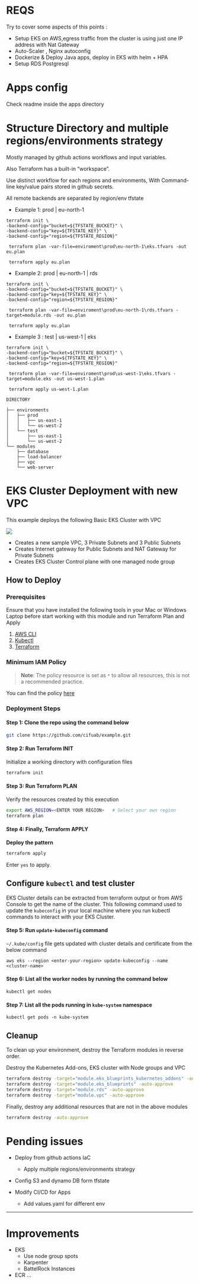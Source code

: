 # REQS

Try to cover some aspects of this points :

- Setup EKS on AWS,egress traffic from the cluster is using just one IP address with Nat Gateway
- Auto-Scaler , Nginx autoconfig
- Dockerize & Deploy Java apps, deploy in EKS with helm + HPA
- Setup RDS Postgresql

# Apps config

Check readme inside the apps directory

# Structure Directory and multiple regions/environments strategy

Mostly managed by github actions workflows and input variables.

Also Terraform has a built-in “workspace”.

Use distinct workflow for each regions and environments,
With Command-line key/value pairs stored in github secrets.

All remote backends are separated by region/env tfstate

- Example 1: prod | eu-north-1

```
terraform init \
-backend-config="bucket=${TFSTATE_BUCKET}" \
-backend-config="key=${TFSTATE_KEY}" \
-backend-config="region=${TFSTATE_REGION}" 

 terraform plan -var-file=enviroment\prod\eu-north-1\eks.tfvars -out eu.plan 

 terraform apply eu.plan
```

- Example 2: prod | eu-north-1 | rds

```
terraform init \
-backend-config="bucket=${TFSTATE_BUCKET}" \
-backend-config="key=${TFSTATE_KEY}" \
-backend-config="region=${TFSTATE_REGION}" 

 terraform plan -var-file=enviroment\prod\eu-north-1\rds.tfvars -target=module.rds -out eu.plan 

 terraform apply eu.plan
```

- Example 3 : test | us-west-1 | eks

```
terraform init \
-backend-config="bucket=${TFSTATE_BUCKET}" \
-backend-config="key=${TFSTATE_KEY}" \
-backend-config="region=${TFSTATE_REGION}" 

 terraform plan -var-file=enviroment\prod\us-west-1\eks.tfvars -target=module.eks -out us-west-1.plan 

 terraform apply us-west-1.plan
```

```
DIRECTORY

├── environments
│   ├── prod
│   │   ├── us-east-1
│   │   └── us-west-2
│   └── test
│       ├── us-east-1
│       └── us-west-2
└── modules
    ├── database
    ├── load-balancer
    ├── vpc
    └── web-server
```


# EKS Cluster Deployment with new VPC

This example deploys the following Basic EKS Cluster with VPC

![](img.png)


- Creates a new sample VPC, 3 Private Subnets and 3 Public Subnets
- Creates Internet gateway for Public Subnets and NAT Gateway for Private Subnets
- Creates EKS Cluster Control plane with one managed node group

## How to Deploy

### Prerequisites

Ensure that you have installed the following tools in your Mac or Windows Laptop before start working with this module and run Terraform Plan and Apply

1. [AWS CLI](https://docs.aws.amazon.com/cli/latest/userguide/install-cliv2.html)
2. [Kubectl](https://Kubernetes.io/docs/tasks/tools/)
3. [Terraform](https://learn.hashicorp.com/tutorials/terraform/install-cli)

### Minimum IAM Policy

> **Note**: The policy resource is set as `*` to allow all resources, this is not a recommended practice.

You can find the policy [here](min-iam-policy.json)

### Deployment Steps

#### Step 1: Clone the repo using the command below

```sh
git clone https://github.com/cifuab/example.git
```

#### Step 2: Run Terraform INIT

Initialize a working directory with configuration files

```sh
terraform init
```

#### Step 3: Run Terraform PLAN

Verify the resources created by this execution

```sh
export AWS_REGION=<ENTER YOUR REGION>   # Select your own region
terraform plan
```

#### Step 4: Finally, Terraform APPLY

**Deploy the pattern**

```sh
terraform apply
```

Enter `yes` to apply.

## Configure `kubectl` and test cluster

EKS Cluster details can be extracted from terraform output or from AWS Console to get the name of the cluster.
This following command used to update the `kubeconfig` in your local machine where you run kubectl commands to interact with your EKS Cluster.

#### Step 5: Run `update-kubeconfig` command

`~/.kube/config` file gets updated with cluster details and certificate from the below command

    aws eks --region <enter-your-region> update-kubeconfig --name <cluster-name>

#### Step 6: List all the worker nodes by running the command below

    kubectl get nodes

#### Step 7: List all the pods running in `kube-system` namespace

    kubectl get pods -n kube-system

## Cleanup

To clean up your environment, destroy the Terraform modules in reverse order.

Destroy the Kubernetes Add-ons, EKS cluster with Node groups and VPC

```sh
terraform destroy -target="module.eks_blueprints_kubernetes_addons" -auto-approve
terraform destroy -target="module.eks_blueprints" -auto-approve
terraform destroy -target="module.rds" -auto-approve
terraform destroy -target="module.vpc" -auto-approve
```

Finally, destroy any additional resources that are not in the above modules

```sh
terraform destroy -auto-approve
```

# Pending issues

- Deploy from github actions IaC
  - Apply multiple regions/environments strategy

- Config S3 and dynamo DB form tfstate
- Modify CI/CD for Apps

  - Add values.yaml for different env



----

# Improvements

- EKS
  - Use node group spots
  - Karpenter
  - BattelRock Instances
- ECR
...



